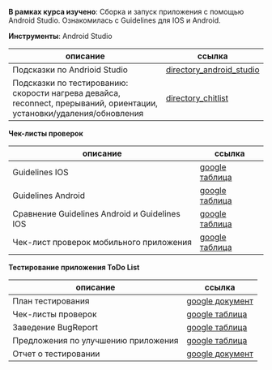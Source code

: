 **В рамках курса изучено**:  Сборка и запуск приложения с помощью Android Studio. Ознакомилась с Guidelines для IOS и Android.

**Инструменты**: Android Studio

| описание                                                     | ссылка                                                       |
| ------------------------------------------------------------ | ------------------------------------------------------------ |
| Подсказки по Andrioid Studio                                 | [directory_android_studio](https://github.com/AG-Sokolova/testingCourse/blob/mobil-testing/directory_android_studio.md) |
| Подсказки по тестированию: скорости нагрева девайса, reconnect, прерываний, ориентации, установки/удаления/обновления | [directory_chitlist](https://github.com/AG-Sokolova/testingCourse/blob/mobil-testing/directory_chitlist.md) |

**Чек-листы проверок**

| описание                                      | ссылка                                                       |
| --------------------------------------------- | ------------------------------------------------------------ |
| Guidelines IOS                                | [google таблица](https://docs.google.com/spreadsheets/d/1AbpIztL4oD5QLLFELN4DsHMgWxLMfaju2VTHi0Yw3wU/edit?usp=sharing) |
| Guidelines Android                            | [google таблица](https://docs.google.com/spreadsheets/d/18NEPwa1ebLGSuY5X2eTmMphMEDqR0eFB9GICbR2Ju7M/edit?usp=sharing) |
| Сравнение Guidelines Android и Guidelines IOS | [google таблица](https://docs.google.com/spreadsheets/d/1350dH62Je_B99JuDn6c1bXcEass1MJ3DuCyjMQbDsiE/edit?usp=sharing) |
| Чек-лист проверок мобильного приложения       | [google таблица](https://docs.google.com/spreadsheets/d/1noIY42ISA7VjQQywhjXZaTflrtfkCssWBveJRURCm0s/edit?usp=sharing) |

**Тестирование приложения ToDo List**

| описание                            | ссылка                                                       |
| ----------------------------------- | ------------------------------------------------------------ |
| План тестирования                   | [google документ](https://docs.google.com/document/d/1eGatAfNQhENbH-I7yE49G9e-XEv62LjrsKHJMEXobwI/edit?usp=sharing) |
| Чек-листы проверок                  | [google таблица](https://docs.google.com/spreadsheets/d/1J1mKJywjh2watYfWQIs_Rkn7yKr28ubn0KjoSFhJqcY/edit?usp=sharing) |
| Заведение BugReport                 | [google таблица](https://docs.google.com/spreadsheets/d/1H2lu3sVPozNFXL7iqJc4Vei-oPcKlWWoTRhRr7KZ_Jo/edit?usp=sharing) |
| Предложения по улучшению приложения | [google таблица](https://docs.google.com/spreadsheets/d/1AKzm0oLOGZffB8AcIrlgPIuHZ5vhQHM7uDI0dxWdbEo/edit?usp=sharing) |
| Отчет о тестировании                | [google документ](https://docs.google.com/document/d/1WTfpL8BDXtOa5A_CGFTVziidVSNSCItfqYOw2RpQXtU/edit?usp=sharing) |
